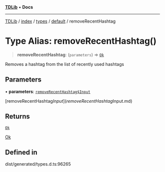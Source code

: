 [**TDLib**](../../../../../../README.md) • **Docs**

***

[TDLib](../../../../../../modules.md) / [index](../../../../../README.md) / [types](../../../README.md) / [default](../README.md) / removeRecentHashtag

# Type Alias: removeRecentHashtag()

> **removeRecentHashtag**: (`parameters`) => [`Ok`](Ok-1.md)

Removes a hashtag from the list of recently used hashtags

## Parameters

• **parameters**: [`removeRecentHashtag$Input`](removeRecentHashtag$Input.md)

[removeRecentHashtag$Input](removeRecentHashtag$Input.md)

## Returns

[`Ok`](Ok-1.md)

[Ok](Ok-1.md)

## Defined in

dist/generated/types.d.ts:96265
